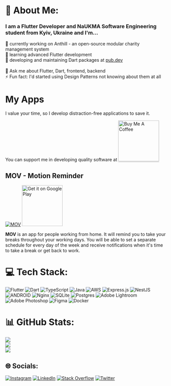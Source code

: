# 💫 About Me:
### I am a Flutter Developer and NaUKMA Software Engineering student from Kyiv, Ukraine and I'm...<br>
🔭 currently working on Anthill - an open-source modular charity management system<br>
🌱 learning advanced Flutter development<br>
💙 developing and maintaining Dart packages at [pub.dev](https://pub.dev/publishers/mitryp.com.ua)<br><br>
💬 Ask me about Flutter, Dart, frontend, backend<br>
⚡ Fun fact: I'd started using Design Patterns not knowing about them at all

# My Apps
I value your time, so I develop distraction-free applications to save it.

You can support me in developing quality software at <a href="https://www.buymeacoffee.com/mitryp" target="_blank"><img src="https://www.buymeacoffee.com/assets/img/custom_images/orange_img.png" alt="Buy Me A Coffee" style="width: 128px !important;box-shadow: 0px 3px 2px 0px rgba(190, 190, 190, 0.5) !important;-webkit-box-shadow: 0px 3px 2px 0px rgba(190, 190, 190, 0.5) !important;" ></a>


## MOV - Motion Reminder
[![MOV](https://play-lh.googleusercontent.com/vT52qEALK0ndJZ3ELdFYs6HiFwM2WJlsLjF7HxcFwrio-vK8wfp5kqZl0KLpM0z8tWQ=w128-h960-rw)](https://play.google.com/store/apps/details?id=ua.com.mitryp.mov)
<a href='https://play.google.com/store/apps/details?id=ua.com.mitryp.mov&pcampaignid=pcampaignidMKT-Other-global-all-co-prtnr-py-PartBadge-Mar2515-1'><img alt='Get it on Google Play' src='https://play.google.com/intl/en_us/badges/static/images/badges/en_badge_web_generic.png' width=128/></a>

**MOV** is an app for people working from home. It will remind you to take your breaks throughout your working days.
You will be able to set a separate schedule for every day of the week and receive notifications when it's time to take a break or get back to work.


# 💻 Tech Stack:
![Flutter](https://img.shields.io/badge/Flutter-%2302569B.svg?style=flat&logo=Flutter&logoColor=white) ![Dart](https://img.shields.io/badge/dart-%230175C2.svg?style=flat&logo=dart&logoColor=white) ![TypeScript](https://img.shields.io/badge/typescript-%23007ACC.svg?style=flat&logo=typescript&logoColor=white) ![Java](https://img.shields.io/badge/java-%23ED8B00.svg?style=flat&logo=java&logoColor=white) ![AWS](https://img.shields.io/badge/AWS-%23FF9900.svg?style=flat&logo=amazon-aws&logoColor=white) ![Express.js](https://img.shields.io/badge/express.js-%23404d59.svg?style=flat&logo=express&logoColor=%2361DAFB) ![NestJS](https://img.shields.io/badge/nestjs-%23E0234E.svg?style=flat&logo=nestjs&logoColor=white) ![ANDROID](https://img.shields.io/badge/android-%2320232a.svg?style=flat&logo=android&logoColor=%a4c639) ![Nginx](https://img.shields.io/badge/nginx-%23009639.svg?style=flat&logo=nginx&logoColor=white) ![SQLite](https://img.shields.io/badge/sqlite-%2307405e.svg?style=flat&logo=sqlite&logoColor=white) ![Postgres](https://img.shields.io/badge/postgres-%23316192.svg?style=flat&logo=postgresql&logoColor=white) ![Adobe Lightroom](https://img.shields.io/badge/Adobe%20Lightroom-31A8FF.svg?style=flat&logo=Adobe%20Lightroom&logoColor=white) ![Adobe Photoshop](https://img.shields.io/badge/adobephotoshop-%2331A8FF.svg?style=flat&logo=adobephotoshop&logoColor=white) 	![Figma](https://img.shields.io/badge/figma-%23F24E1E.svg?style=flat&logo=figma&logoColor=white) ![Docker](https://img.shields.io/badge/docker-%230db7ed.svg?style=flat&logo=docker&logoColor=white)
# 📊 GitHub Stats:
![](https://github-readme-stats.vercel.app/api?username=mitryp&theme=dark&hide_border=false&include_all_commits=true&count_private=true)<br/>
![](https://github-readme-streak-stats.herokuapp.com/?user=mitryp&theme=dark&hide_border=false)<br/>
![](https://github-readme-stats.vercel.app/api/top-langs/?username=mitryp&theme=dark&hide_border=false&include_all_commits=true&count_private=true&layout=compact)

## 🌐 Socials:
[![Instagram](https://img.shields.io/badge/Instagram-%23E4405F.svg?logo=Instagram&logoColor=white)](https://instagram.com/mitrypk) [![LinkedIn](https://img.shields.io/badge/LinkedIn-%230077B5.svg?logo=linkedin&logoColor=white)](https://linkedin.com/in/mitryp) [![Stack Overflow](https://img.shields.io/badge/-Stackoverflow-FE7A16?logo=stack-overflow&logoColor=white)](https://stackoverflow.com/users/19693628) [![Twitter](https://img.shields.io/badge/Twitter-%231DA1F2.svg?logo=Twitter&logoColor=white)](https://twitter.com/mitrypk) 


<!-- Proudly created with GPRM ( https://gprm.itsvg.in ) -->

<!--
Hi there, my name is Dmytro. I'm from Ukrane and I'm a Software Engineering student at the National University of Kyiv-Mohyla Academy. 
Photography, music and learning natural languages are also among my interests.

Currently, I'm practicing Dart 🔥 in pair with Flutter and Angel Server Framework and working on my own projects, while maintaining some [open-source Dart libraries](https://pub.dev/publishers/mitryp.com.ua). The source code of most of my projects can be found here, on my GitHub.

In my free time, I'm working on the tutorial video series about Design Patterns in the Ukrainian language.

Here you can take a look on my older packages on Python: [PyPi](https://pypi.org/user/MitryP/).

Finally, here you can find my implementations of some algorithms from Algs4 Princeton University course in Java: [Matrix Percolation](https://github.com/mitryp/Algs4MatrixPercolation), [Pattern Matching](https://github.com/mitryp/Algs4PatternMatching), [Collision System](https://github.com/mitryp/Algs4CollisionSystem).

![Top Langs](https://github-readme-stats.vercel.app/api/top-langs/?username=mitryp&layout=compact&theme=dark&custom_title=My%20Most%20Used%20Languages&hide=c%2B%2B,html,css,cmake)
-->

